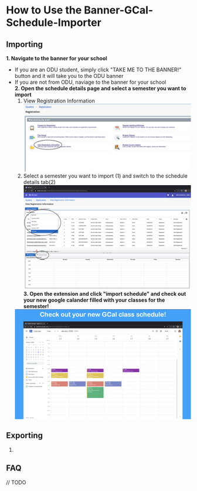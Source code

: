# How to Use the Banner-GCal-Schedule-Importer

## Importing
<b>1. Navigate to the banner for your school</b>
- If you are an ODU student, simply click "TAKE ME TO THE BANNER!" button and it will take you to the ODU banner
- If you are not from ODU, naviage to the banner for your school<br>
<b>2. Open the schedule details page and select a semester you want to import</b>
    1. View Registration Information
        <img src="./screenshots/help_registration.png">
    2. Select a semester you want to import (1) and switch to the schedule details tab(2)
        <img src="./screenshots/select_semester.png">
<b>3. Open the extension and click "import schedule" and check out your new google calander filled with your classes for the semester!</b>
    <img src="./screenshots/final-result.png">
## Exporting
1. 


## FAQ
// TODO
